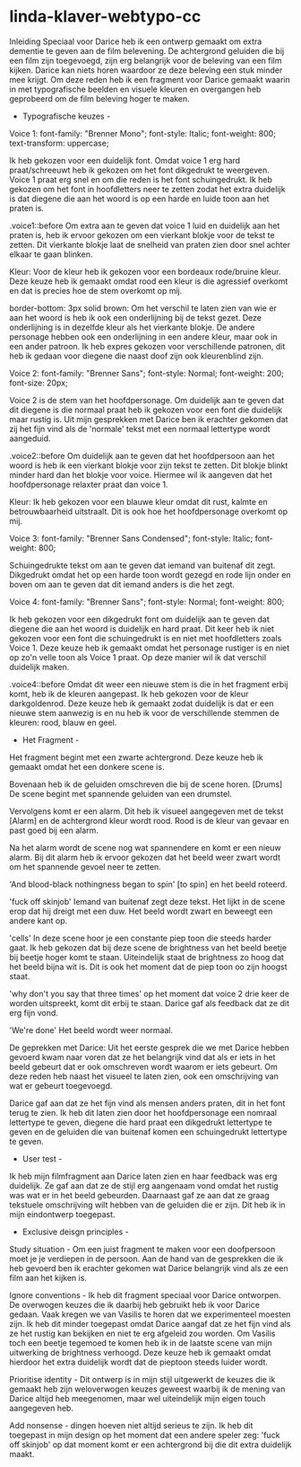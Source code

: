 # linda-klaver-webtypo-cc

Inleiding
Speciaal voor Darice heb ik een ontwerp gemaakt om extra dementie te geven aan de film belevening. De achtergrond geluiden die bij een film zijn toegevoegd, zijn erg belangrijk voor de beleving van een film kijken. Darice kan niets horen waardoor ze deze beleving een stuk minder mee krijgt. Om deze reden heb ik een fragment voor Darice gemaakt waarin in met typografische beelden en visuele kleuren en overgangen heb geprobeerd om de film beleving hoger te maken.

- Typografische keuzes -

Voice 1:
    font-family: "Brenner Mono";
    font-style: Italic;
    font-weight: 800;
    text-transform: uppercase;

Ik heb gekozen voor een duidelijk font. Omdat voice 1 erg hard praat/schreeuwt heb ik gekozen om het font dikgedrukt te weergeven. Voice 1 praat erg snel en om die reden is het font schuingedrukt.
Ik heb gekozen om het font in hoofdletters neer te zetten zodat het extra duidelijk is dat diegene die aan het woord is op een harde en luide toon aan het praten is.

.voice1::before
Om extra aan te geven dat voice 1 luid en duidelijk aan het praten is, heb ik ervoor gekozen om een vierkant blokje voor de tekst te zetten. Dit vierkante blokje laat de snelheid van praten zien door snel achter elkaar te gaan blinken.

Kleur: Voor de kleur heb ik gekozen voor een bordeaux rode/bruine kleur. Deze keuze heb ik gemaakt omdat rood een kleur is die agressief overkomt en dat is precies hoe de stem overkomt op mij.

border-bottom: 3px solid brown: Om het verschil te laten zien van wie er aan het woord is heb ik ook een onderlijning bij de tekst gezet. Deze onderlijning is in dezelfde kleur als het vierkante blokje. De andere personage hebben ook een onderlijning in een andere kleur, maar ook in een ander patroon. Ik heb expres gekozen voor verschillende patronen, dit heb ik gedaan voor diegene die naast doof zijn ook kleurenblind zijn.

Voice 2:
    font-family: "Brenner Sans";
    font-style: Normal;
    font-weight: 200;
    font-size: 20px;

Voice 2 is de stem van het hoofdpersonage. Om duidelijk aan te geven dat dit diegene is die normaal praat heb ik gekozen voor een font die duidelijk maar rustig is. Uit mijn gesprekken met Darice ben ik erachter gekomen dat zij het fijn vind als de 'normale' tekst met een normaal lettertype wordt aangeduid.

.voice2::before
Om duidelijk aan te geven dat het hoofdpersoon aan het woord is heb ik een vierkant blokje voor zijn tekst te zetten. Dit blokje blinkt minder hard dan het blokje voor voice. Hiermee wil ik aangeven dat het hoofdpersonage relaxter praat dan voice 1.

Kleur: Ik heb gekozen voor een blauwe kleur omdat dit rust, kalmte en betrouwbaarheid uitstraalt. Dit is ook hoe het hoofdpersonage overkomt op mij.

Voice 3:
    font-family: "Brenner Sans Condensed";
    font-style: Italic;
    font-weight: 800;

Schuingedrukte tekst om aan te geven dat iemand van buitenaf dit zegt. Dikgedrukt omdat het op een harde toon wordt gezegd en rode lijn onder en boven om aan te geven dat dit iemand anders is die het zegt.

Voice 4:
    font-family: "Brenner Sans";
    font-style: Normal;
    font-weight: 800;

Ik heb gekozen voor een dikgedrukt font om duidelijk aan te geven dat diegene die aan het woord is duidelijk en hard praat. Dit keer heb ik niet gekozen voor een font die schuingedrukt is en niet met hoofdletters zoals Voice 1. Deze keuze heb ik gemaakt omdat het personage rustiger is en niet op zo'n velle toon als Voice 1 praat. Op deze manier wil ik dat verschil duidelijk maken.

.voice4::before
Omdat dit weer een nieuwe stem is die in het fragment erbij komt, heb ik de kleuren aangepast. Ik heb gekozen voor de kleur darkgoldenrod. Deze keuze heb ik gemaakt zodat duidelijk is dat er een nieuwe stem aanwezig is en nu heb ik voor de verschillende stemmen de kleuren: rood, blauw en geel.

- Het Fragment -

Het fragment begint met een zwarte achtergrond. Deze keuze heb ik gemaakt omdat het een donkere scene is.

Bovenaan heb ik de geluiden omschreven die bij de scene horen.
[Drums] De scene begint met spannende geluiden van een drumstel.

Vervolgens komt er een alarm. Dit heb ik visueel aangegeven met de tekst [Alarm] en de achtergrond kleur wordt rood. Rood is de kleur van gevaar en past goed bij een alarm.

Na het alarm wordt de scene nog wat spannendere en komt er een nieuw alarm. Bij dit alarm heb ik ervoor gekozen dat het beeld weer zwart wordt om het spannende gevoel neer te zetten.

'And blood-black nothingness began to spin'
[to spin] en het beeld roteerd.

'fuck off skinjob'
Iemand van buitenaf zegt deze tekst. Het lijkt in de scene erop dat hij dreigt met een duw. Het beeld wordt zwart en beweegt een andere kant op.

'cells'
In deze scene hoor je een constante piep toon die steeds harder gaat. Ik heb gekozen dat bij deze scene de brightness van het beeld beetje bij beetje hoger komt te staan. Uiteindelijk staat de brightness zo hoog dat het beeld bijna wit is. Dit is ook het moment dat de piep toon oo zijn hoogst staat.

'why don't you say that three times'
op het moment dat voice 2 drie keer de worden uitspreekt, komt dit erbij te staan. Darice gaf als feedback dat ze dit erg fijn vond.

'We're done'
Het beeld wordt weer normaal.

De geprekken met Darice:
Uit het eerste gesprek die we met Darice hebben gevoerd kwam naar voren dat ze het belangrijk vind dat als er iets in het beeld gebeurt dat er ook omschreven wordt waarom er iets gebeurt. Om deze reden heb naast het visueel te laten zien, ook een omschrijving van wat er gebeurt toegevoegd.

Darice gaf aan dat ze het fijn vind als mensen anders praten, dit in het font terug te zien. Ik heb dit laten zien door het hoofdpersonage een nomraal lettertype te geven, diegene die hard praat een dikgedrukt lettertype te geven en de geluiden die van buitenaf komen een schuingedrukt lettertype te geven.

- User test -

Ik heb mijn filmfragment aan Darice laten zien en haar feedback was erg duidelijk. Ze gaf aan dat ze de stijl erg aangenaam vond omdat het rustig was wat er in het beeld gebeurden. Daarnaast gaf ze aan dat ze graag tekstuele omschrijving wilt hebben van de geluiden die er zijn. Dit heb ik in mijn eindontwerp toegepast.

- Exclusive deisgn principles -

Study situation - Om een juist fragment te maken voor een doofpersoon moet je je verdiepen in de persoon. Aan de hand van de gesprekken die ik heb gevoerd ben ik erachter gekomen wat Darice belangrijk vind als ze een film aan het kijken is.

Ignore conventions - Ik heb dit fragment speciaal voor Darice ontworpen. De overwogen keuzes die ik daarbij heb gebruikt heb ik voor Darice gedaan. Vaak kregen we van Vasilis te horen dat we experimenteel moesten zijn. Ik heb dit minder toegepast omdat Darice aangaf dat ze het fijn vind als ze het rustig kan bekijken en niet te erg afgeleid zou worden. Om Vasilis toch een beetje tegemoed te komen heb ik in de laatste scene van mijn uitwerking de brightness verhoogd. Deze keuze heb ik gemaakt omdat hierdoor het extra duidelijk wordt dat de pieptoon steeds luider wordt.

Prioritise identity - Dit ontwerp is in mijn stijl uitgewerkt de keuzes die ik gemaakt heb zijn weloverwogen keuzes geweest waarbij ik de mening van Darice altijd heb meegenomen, maar wel uiteindelijk mijn eigen touch aangegeven heb.

Add nonsense - dingen hoeven niet altijd serieus te zijn. Ik heb dit toegepast in mijn design op het moment dat een andere speler zeg: 'fuck off skinjob' op dat moment komt er een achtergrond bij die dit extra duidelijk maakt.


